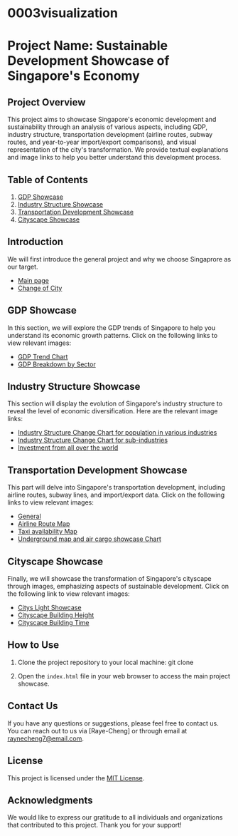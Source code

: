 # 0003visualization
# Project Name: Sustainable Development Showcase of Singapore's Economy

## Project Overview
This project aims to showcase Singapore's economic development and sustainability through an analysis of various aspects, including GDP, industry structure, transportation development (airline routes, subway routes, and year-to-year import/export comparisons), and visual representation of the city's transformation. We provide textual explanations and image links to help you better understand this development process.

## Table of Contents
1. [GDP Showcase](#gdp-showcase)
2. [Industry Structure Showcase](#industry-structure-showcase)
3. [Transportation Development Showcase](#transportation-development-showcase)
4. [Cityscape Showcase](#cityscape-showcase)

## Introduction
We will first introduce the general project and why we choose Singaprore as our target.

- [Main page](https://github.com/Raye-Cheng/0003visualization/blob/main/pic/index.png)
- [Change of City](https://github.com/Raye-Cheng/0003visualization/blob/main/pic/introduction.png)

## GDP Showcase
In this section, we will explore the GDP trends of Singapore to help you understand its economic growth patterns. Click on the following links to view relevant images:
- [GDP Trend Chart](pic/GDP_change.png)
- [GDP Breakdown by Sector](pic/GDP_growth.png)

## Industry Structure Showcase
This section will display the evolution of Singapore's industry structure to reveal the level of economic diversification. Here are the relevant image links:
- [Industry Structure Change Chart for population in various industries](pic/industry1.png)
- [Industry Structure Change Chart for sub-industries](pic/industry2.png)
- [Investment from all over the world](pic/investment.png)


## Transportation Development Showcase
This part will delve into Singapore's transportation development, including airline routes, subway lines, and import/export data. Click on the following links to view relevant images:
- [General](pic/transportation.png)
- [Airline Route Map](pic/Airline.png)
- [Taxi availability Map](pic/taxi.png)
- [Underground map and air cargo showcase Chart](pic/underground.png)

## Cityscape Showcase
Finally, we will showcase the transformation of Singapore's cityscape through images, emphasizing aspects of sustainable development. Click on the following link to view relevant images:
- [Citys Light Showcase](pic/light.png)
- [Cityscape Building Height](pic/appearance1.png)
- [Cityscape Building Time](pic/appearance2.png)

## How to Use
1. Clone the project repository to your local machine:
git clone

2. Open the `index.html` file in your web browser to access the main project showcase.

## Contact Us
If you have any questions or suggestions, please feel free to contact us. You can reach out to us via [Raye-Cheng] or through email at raynecheng7@email.com.

## License
This project is licensed under the [MIT License](LICENSE).

## Acknowledgments
We would like to express our gratitude to all individuals and organizations that contributed to this project. Thank you for your support!

